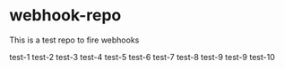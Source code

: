 # webhook-repo
This is a test repo to fire webhooks

test-1
test-2
test-3
test-4
test-5
test-6
test-7
test-8
test-9
test-9
test-10